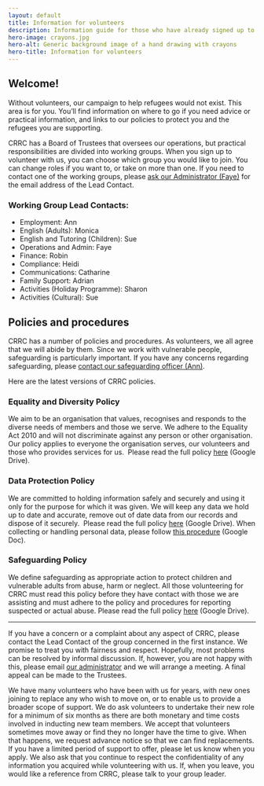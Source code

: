 ```yaml
---
layout: default
title: Information for volunteers
description: Information guide for those who have already signed up to volunteer with the Cambridge Refugee Resettlement Campaign
hero-image: crayons.jpg
hero-alt: Generic background image of a hand drawing with crayons
hero-title: Information for volunteers
---
```


## Welcome!

Without volunteers, our campaign to help refugees would not exist. This area is for you. You’ll find information on where to go if you need advice or practical information, and links to our policies to protect you and the refugees you are supporting.

CRRC has a Board of Trustees that oversees our operations, but practical responsibilities are divided into working groups. When you sign up to volunteer with us, you can choose which group you would like to join. You can change roles if you want to, or take on more than one. If you need to contact one of the working groups, please [ask our Administrator (Faye)](admin@cambridgerefugees.org) for the email address of the Lead Contact.

### Working Group Lead Contacts:

- Employment: Ann
- English (Adults): Monica
- English and Tutoring (Children): Sue
- Operations and Admin: Faye
- Finance: Robin
- Compliance: Heidi
- Communications: Catharine
- Family Support: Adrian
- Activities (Holiday Programme): Sharon
- Activities (Cultural): Sue

## Policies and procedures

CRRC has a number of policies and procedures. As volunteers, we all agree that we will abide by them. Since we work with vulnerable people, safeguarding is particularly important. If you have any concerns regarding safeguarding, please [contact our safeguarding officer (Ann)](safeguarding@cambridgerefugees.org).

Here are the latest versions of CRRC policies.

### Equality and Diversity Policy
We aim to be an organisation that values, recognises and responds to the diverse needs of members and those we serve. We adhere to the Equality Act 2010 and will not discriminate against any person or other organisation. Our policy applies to everyone the organisation serves, our volunteers and those who provides services for us. 
Please read the full policy [here](https://drive.google.com/file/d/1hezZ_KFj-xUmCP8yQBPd5Wrs1PMhStcL/view) (Google Drive).

### Data Protection Policy
We are committed to holding information safely and securely and using it only for the purpose for which it was given. We will keep any data we hold up to date and accurate, remove out of date data from our records and dispose of it securely. 
Please read the full policy [here](https://drive.google.com/file/d/1Ytrntmeco5Di7JUjLM6yMMJ5XRofMzv2/view) (Google Drive). When collecting or handling personal data, please follow [this procedure](https://docs.google.com/document/d/19DsVcmPPG_5TBAyDJbMYmsZ0H6B2Vai99Sch6r-Yta0/) (Google Doc).

### Safeguarding Policy
We define safeguarding as appropriate action to protect children and vulnerable adults from abuse, harm or neglect. All those volunteering for CRRC must read this policy before they have contact with those we are assisting and must adhere to the policy and procedures for reporting suspected or actual abuse.
Please read the full policy [here](https://drive.google.com/file/d/1DI_t0rljBSDsZl_W6kGiltAfkVo1c6K0/view) (Google Drive).

---

If you have a concern or a complaint about any aspect of CRRC, please contact the Lead Contact of the group concerned in the first instance. We promise to treat you with fairness and respect. Hopefully, most problems can be resolved by informal discussion. If, however, you are not happy with this, please email [our administrator](admin@cambridgerefugees.org) and we will arrange a meeting. A final appeal can be made to the Trustees.

We have many volunteers who have been with us for years, with new ones joining to replace any who wish to move on, or to enable us to provide a broader scope of support. We do ask volunteers to undertake their new role for a minimum of six months as there are both monetary and time costs involved in inducting new team members. We accept that volunteers sometimes move away or find they no longer have the time to give. When that happens, we request advance notice so that we can find replacements. If you have a limited period of support to offer, please let us know when you apply. We also ask that you continue to respect the confidentiality of any information you acquired while volunteering with us. If, when you leave, you would like a reference from CRRC, please talk to your group leader.

